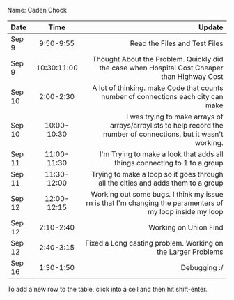 Name: Caden Chock

| Date   |    Time     |                                                                                                            Update |
|:-------|:-----------:|------------------------------------------------------------------------------------------------------------------:|
| Sep 9  |  9:50-9:55  |                                                                                     Read the Files and Test Files |
| Sep 9  | 10:30:11:00 |                      Thought About the Problem. Quickly did the case when Hospital Cost Cheaper than Highway Cost |
| Sep 10 |  2:00-2:30  |                                 A lot of thinking. make Code that counts number of connections each city can make |
| Sep 10 | 10:00-10:30 | I was trying to make arrays of arrays/arraylists to help record the number of connections, but it wasn't working. |
| Sep 11 | 11:00-11:30 |                                         I'm Trying to make a look that adds all things connecting to 1 to a group |
| Sep 11 | 11:30-12:00 |                                  Trying to make a loop so it goes through all the cities and adds them to a group |
| Sep 12 | 12:00-12:15 |         Working out some bugs. I think my issue rn is that I'm changing the paramenters of my loop inside my loop |
| Sep 12 |  2:10-2:40  |                                                                                             Working on Union Find |
| Sep 12 |  2:40-3:15  |                                                      Fixed a Long casting problem. Working on the Larger Problems |
| Sep 16 |  1:30-1:50  |                                                                                                      Debugging :/ |


To add a new row to the table, click into a cell and then hit shift-enter.
